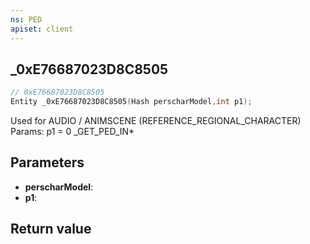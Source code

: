 ```yaml
---
ns: PED
apiset: client
---
```

## _0xE76687023D8C8505

```c
// 0xE76687023D8C8505
Entity _0xE76687023D8C8505(Hash perscharModel,int p1);
```

Used for AUDIO / ANIMSCENE (REFERENCE_REGIONAL_CHARACTER)
Params: p1 = 0
_GET_PED_IN*

## Parameters
* **perscharModel**:
* **p1**:

## Return value

